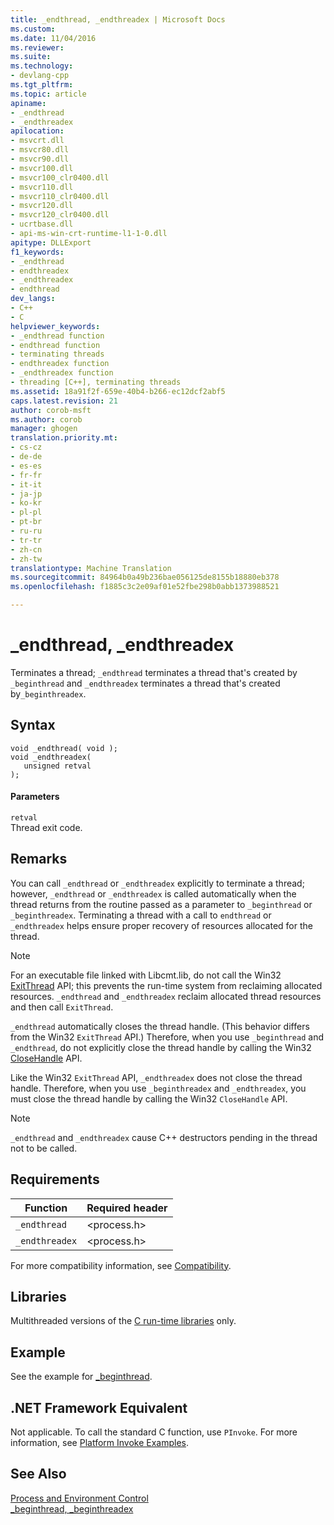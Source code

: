 ```yaml
---
title: _endthread, _endthreadex | Microsoft Docs
ms.custom: 
ms.date: 11/04/2016
ms.reviewer: 
ms.suite: 
ms.technology:
- devlang-cpp
ms.tgt_pltfrm: 
ms.topic: article
apiname:
- _endthread
- _endthreadex
apilocation:
- msvcrt.dll
- msvcr80.dll
- msvcr90.dll
- msvcr100.dll
- msvcr100_clr0400.dll
- msvcr110.dll
- msvcr110_clr0400.dll
- msvcr120.dll
- msvcr120_clr0400.dll
- ucrtbase.dll
- api-ms-win-crt-runtime-l1-1-0.dll
apitype: DLLExport
f1_keywords:
- _endthread
- endthreadex
- _endthreadex
- endthread
dev_langs:
- C++
- C
helpviewer_keywords:
- _endthread function
- endthread function
- terminating threads
- endthreadex function
- _endthreadex function
- threading [C++], terminating threads
ms.assetid: 18a91f2f-659e-40b4-b266-ec12dcf2abf5
caps.latest.revision: 21
author: corob-msft
ms.author: corob
manager: ghogen
translation.priority.mt:
- cs-cz
- de-de
- es-es
- fr-fr
- it-it
- ja-jp
- ko-kr
- pl-pl
- pt-br
- ru-ru
- tr-tr
- zh-cn
- zh-tw
translationtype: Machine Translation
ms.sourcegitcommit: 84964b0a49b236bae056125de8155b18880eb378
ms.openlocfilehash: f1885c3c2e09af01e52fbe298b0abb1373988521

---
```

# _endthread, _endthreadex
Terminates a thread; `_endthread` terminates a thread that's created by `_beginthread` and  `_endthreadex` terminates a thread that's created by`_beginthreadex`.  
  
## Syntax  
  
```  
void _endthread( void );  
void _endthreadex(   
   unsigned retval   
);  
```  
  
#### Parameters  
 `retval`  
 Thread exit code.  
  
## Remarks  
 You can call `_endthread` or `_endthreadex` explicitly to terminate a thread; however, `_endthread` or `_endthreadex` is called automatically when the thread returns from the routine passed as a parameter to `_beginthread` or `_beginthreadex`. Terminating a thread with a call to `endthread` or `_endthreadex` helps ensure proper recovery of resources allocated for the thread.  
  
> [!NOTE]
>  For an executable file linked with Libcmt.lib, do not call the Win32 [ExitThread](http://msdn.microsoft.com/library/windows/desktop/ms682659.aspx) API; this prevents the run-time system from reclaiming allocated resources. `_endthread` and `_endthreadex` reclaim allocated thread resources and then call `ExitThread`.  
  
 `_endthread` automatically closes the thread handle. (This behavior differs from the Win32 `ExitThread` API.) Therefore, when you use `_beginthread` and `_endthread`, do not explicitly close the thread handle by calling the Win32 [CloseHandle](http://msdn.microsoft.com/library/windows/desktop/ms724211.aspx) API.  
  
 Like the Win32 `ExitThread` API, `_endthreadex` does not close the thread handle. Therefore, when you use `_beginthreadex` and `_endthreadex`, you must close the thread handle by calling the Win32 `CloseHandle` API.  
  
> [!NOTE]
>  `_endthread` and `_endthreadex` cause C++ destructors pending in the thread not to be called.  
  
## Requirements  
  
|Function|Required header|  
|--------------|---------------------|  
|`_endthread`|\<process.h>|  
|`_endthreadex`|\<process.h>|  
  
 For more compatibility information, see [Compatibility](../../c-runtime-library/compatibility.md).  
  
## Libraries  
 Multithreaded versions of the [C run-time libraries](../../c-runtime-library/crt-library-features.md) only.  
  
## Example  
 See the example for [_beginthread](../../c-runtime-library/reference/beginthread-beginthreadex.md).  
  
## .NET Framework Equivalent  
 Not applicable. To call the standard C function, use `PInvoke`. For more information, see [Platform Invoke Examples](http://msdn.microsoft.com/Library/15926806-f0b7-487e-93a6-4e9367ec689f).  
  
## See Also  
 [Process and Environment Control](../../c-runtime-library/process-and-environment-control.md)   
 [_beginthread, _beginthreadex](../../c-runtime-library/reference/beginthread-beginthreadex.md)


<!--HONumber=Jan17_HO2-->


